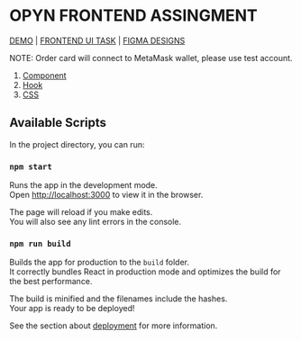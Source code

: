# OPYN FRONTEND ASSINGMENT

[DEMO](https://opyn-frontend-assignment.vercel.app/) | [FRONTEND UI TASK](https://opynopyn.notion.site/Frontend-UI-Task-0289454c580144a988fee2edb0c55c02) | [FIGMA DESIGNS](https://www.figma.com/file/CrTP57Fct6z3mp7pFu6mlO/Opyn-Frontend-UI-Task?node-id=0%3A1)

NOTE: Order card will connect to MetaMask wallet, please use test account.

1. [Component](https://github.com/devapurva/opyn-frontend-assignment/blob/main/src/components/OrderCard/index.tsx)
2. [Hook](https://github.com/devapurva/opyn-frontend-assignment/blob/main/src/hooks/connectMetamask.tsx)
3. [CSS](https://github.com/devapurva/opyn-frontend-assignment/blob/main/src/style/_order-card.scss)

## Available Scripts

In the project directory, you can run:

### `npm start`

Runs the app in the development mode.\
Open [http://localhost:3000](http://localhost:3000) to view it in the browser.

The page will reload if you make edits.\
You will also see any lint errors in the console.

### `npm run build`

Builds the app for production to the `build` folder.\
It correctly bundles React in production mode and optimizes the build for the best performance.

The build is minified and the filenames include the hashes.\
Your app is ready to be deployed!

See the section about [deployment](https://facebook.github.io/create-react-app/docs/deployment) for more information.
